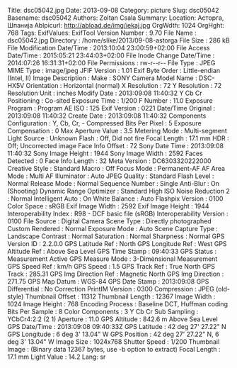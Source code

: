 Title: dsc05042.jpg
Date: 2013-09-08
Category: picture
Slug: dsc05042
Basename: dsc05042
Authors: Zoltan Csala
Summary:
Location: Асторга, Шпанија
Ablpicurl: http://abload.de/img/iekaj.jpg
OrgWdth: 1024
OrgHght: 768
Tags:
ExifValues: ExifTool Version Number : 9.70
            File Name : dsc05042.jpg
            Directory : /home/slike/2013/09-08-astorga
            File Size : 286 kB
            File Modification Date/Time : 2013:10:04 23:00:59+02:00
            File Access Date/Time : 2015:05:21 23:44:03+02:00
            File Inode Change Date/Time : 2014:07:26 16:31:31+02:00
            File Permissions : rw-r--r--
            File Type : JPEG
            MIME Type : image/jpeg
            JFIF Version : 1.01
            Exif Byte Order : Little-endian (Intel, II)
            Image Description :
            Make : SONY
            Camera Model Name : DSC-HX5V
            Orientation : Horizontal (normal)
            X Resolution : 72
            Y Resolution : 72
            Resolution Unit : inches
            Modify Date : 2013:09:08 11:40:32
            Y Cb Cr Positioning : Co-sited
            Exposure Time : 1/200
            F Number : 11.0
            Exposure Program : Program AE
            ISO : 125
            Exif Version : 0221
            Date/Time Original : 2013:09:08 11:40:32
            Create Date : 2013:09:08 11:40:32
            Components Configuration : Y, Cb, Cr, -
            Compressed Bits Per Pixel : 5
            Exposure Compensation : 0
            Max Aperture Value : 3.5
            Metering Mode : Multi-segment
            Light Source : Unknown
            Flash : Off, Did not fire
            Focal Length : 17.1 mm
            HDR : Off; Uncorrected image
            Face Info Offset : 72
            Sony Date Time : 2013:09:08 11:40:32
            Sony Image Height : 1944
            Sony Image Width : 2592
            Faces Detected : 0
            Face Info Length : 32
            Meta Version : DC6303320222000
            Creative Style : Standard
            Macro : Off
            Focus Mode : Permanent-AF
            AF Area Mode : Multi
            AF Illuminator : Auto
            JPEG Quality : Standard
            Flash Level : Normal
            Release Mode : Normal
            Sequence Number : Single
            Anti-Blur : On (Shooting)
            Dynamic Range Optimizer : Standard
            High ISO Noise Reduction 2 : Normal
            Intelligent Auto : On
            White Balance : Auto
            Flashpix Version : 0100
            Color Space : sRGB
            Exif Image Width : 2592
            Exif Image Height : 1944
            Interoperability Index : R98 - DCF basic file (sRGB)
            Interoperability Version : 0100
            File Source : Digital Camera
            Scene Type : Directly photographed
            Custom Rendered : Normal
            Exposure Mode : Auto
            Scene Capture Type : Landscape
            Contrast : Normal
            Saturation : Normal
            Sharpness : Normal
            GPS Version ID : 2.2.0.0
            GPS Latitude Ref : North
            GPS Longitude Ref : West
            GPS Altitude Ref : Above Sea Level
            GPS Time Stamp : 09:40:33
            GPS Status : Measurement Active
            GPS Measure Mode : 3-Dimensional Measurement
            GPS Speed Ref : km/h
            GPS Speed : 1.5
            GPS Track Ref : True North
            GPS Track : 285.31
            GPS Img Direction Ref : Magnetic North
            GPS Img Direction : 271.75
            GPS Map Datum : WGS-84
            GPS Date Stamp : 2013:09:08
            GPS Differential : No Correction
            PrintIM Version : 0300
            Compression : JPEG (old-style)
            Thumbnail Offset : 11312
            Thumbnail Length : 12367
            Image Width : 1024
            Image Height : 768
            Encoding Process : Baseline DCT, Huffman coding
            Bits Per Sample : 8
            Color Components : 3
            Y Cb Cr Sub Sampling : YCbCr4:2:2 (2 1)
            Aperture : 11.0
            GPS Altitude : 842.6 m Above Sea Level
            GPS Date/Time : 2013:09:08 09:40:33Z
            GPS Latitude : 42 deg 27' 27.22" N
            GPS Longitude : 6 deg 3' 13.04" W
            GPS Position : 42 deg 27' 27.22" N, 6 deg 3' 13.04" W
            Image Size : 1024x768
            Shutter Speed : 1/200
            Thumbnail Image : (Binary data 12367 bytes, use -b option to extract)
            Focal Length : 17.1 mm
            Light Value : 14.2
Lang: sr


